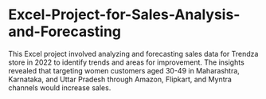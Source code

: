 # Excel-Project-for-Sales-Analysis-and-Forecasting
 This Excel project involved analyzing and forecasting sales data for Trendza store in 2022 to identify trends and areas for improvement. The insights revealed that targeting women customers aged 30-49 in Maharashtra, Karnataka, and Uttar Pradesh through Amazon, Flipkart, and Myntra channels would increase sales.
